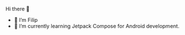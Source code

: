 Hi there 👋 
- 🔭 I’m Filip
- 🌱 I’m currently learning Jetpack Compose for Android development.

<!---
matten-rd/matten-rd is a ✨ special ✨ repository because its `README.md` (this file) appears on your GitHub profile.
You can click the Preview link to take a look at your changes.
--->
